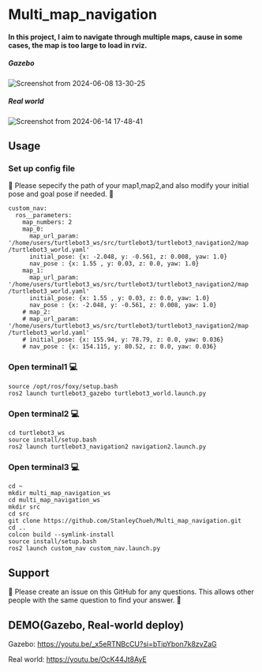 # Multi_map_navigation
#### In this project, I aim to navigate through multiple maps, cause in some cases, the map is too large to load in rviz.
##### Gazebo
![Screenshot from 2024-06-08 13-30-25](https://github.com/StanleyChueh/Multi_map_navigation/assets/153347369/ba3b2056-408e-4b4a-90ab-6d97c388b843)
##### Real world
![Screenshot from 2024-06-14 17-48-41](https://github.com/StanleyChueh/Multi_map_navigation/assets/153347369/fdf171f1-f1ae-4893-a7ae-81b358fdbe07)

## Usage 
### Set up config file
📣 Please sepecify the path of your map1,map2,and also modify your initial pose and goal pose if needed. 📣
```
custom_nav:
  ros__parameters:
    map_numbers: 2
    map_0:
      map_url_param: '/home/users/turtlebot3_ws/src/turtlebot3/turtlebot3_navigation2/map
/turtlebot3_world.yaml'
      initial_pose: {x: -2.048, y: -0.561, z: 0.008, yaw: 1.0}
      nav_pose : {x: 1.55 , y: 0.03, z: 0.0, yaw: 1.0}  
    map_1:
      map_url_param: '/home/users/turtlebot3_ws/src/turtlebot3/turtlebot3_navigation2/map
/turtlebot3_world.yaml'
      initial_pose: {x: 1.55 , y: 0.03, z: 0.0, yaw: 1.0} 
      nav_pose : {x: -2.048, y: -0.561, z: 0.008, yaw: 1.0}
    # map_2:
    # map_url_param: '/home/users/turtlebot3_ws/src/turtlebot3/turtlebot3_navigation2/map
/turtlebot3_world.yaml'
    # initial_pose: {x: 155.94, y: 78.79, z: 0.0, yaw: 0.036}
    # nav_pose : {x: 154.115, y: 80.52, z: 0.0, yaw: 0.036}
```

### Open terminal1 💻
```
source /opt/ros/foxy/setup.bash
ros2 launch turtlebot3_gazebo turtlebot3_world.launch.py 
```

### Open terminal2 💻
```
cd turtlebot3_ws
source install/setup.bash
ros2 launch turtlebot3_navigation2 navigation2.launch.py 
```

### Open terminal3 💻
```
cd ~
mkdir multi_map_navigation_ws
cd multi_map_navigation_ws
mkdir src
cd src
git clone https://github.com/StanleyChueh/Multi_map_navigation.git
cd ..
colcon build --symlink-install
source install/setup.bash
ros2 launch custom_nav custom_nav.launch.py 
```
## Support
🤝 Please create an issue on this GitHub for any questions. This allows other people with the same question to find your answer. 🤝

## DEMO(Gazebo, Real-world deploy)
Gazebo: https://youtu.be/_x5eRTNBcCU?si=bTipYbon7k8zvZaG

Real world: https://youtu.be/OcK44Jt8AyE
